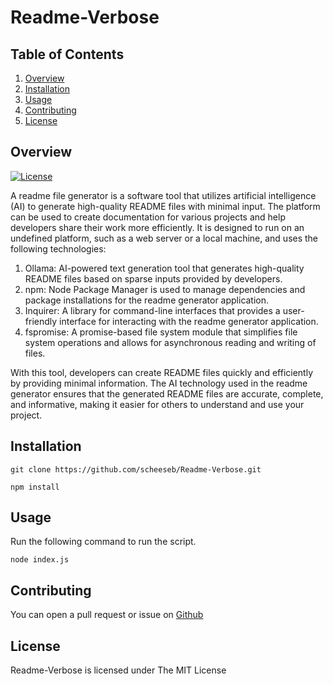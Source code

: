 # Readme-Verbose

## Table of Contents

1. [Overview](#overview)
2. [Installation](#installation)
3. [Usage](#usage)
4. [Contributing](#contributing)
5. [License](#license)

## Overview

[![License](https://img.shields.io/badge/License-MIT-yellow.svg)](https://opensource.org/licenses/MIT)

A readme file generator is a software tool that utilizes artificial intelligence (AI) to generate high-quality README files with minimal input. The platform can be used to create documentation for various projects and help developers share their work more efficiently. It is designed to run on an undefined platform, such as a web server or a local machine, and uses the following technologies:

1. Ollama: AI-powered text generation tool that generates high-quality README files based on sparse inputs provided by developers.
2. npm: Node Package Manager is used to manage dependencies and package installations for the readme generator application.
3. Inquirer: A library for command-line interfaces that provides a user-friendly interface for interacting with the readme generator application.
4. fspromise: A promise-based file system module that simplifies file system operations and allows for asynchronous reading and writing of files.

With this tool, developers can create README files quickly and efficiently by providing minimal information. The AI technology used in the readme generator ensures that the generated README files are accurate, complete, and informative, making it easier for others to understand and use your project.

## Installation

`git clone https://github.com/scheeseb/Readme-Verbose.git`

`npm install`

## Usage

Run the following command to run the script.

`node index.js`

## Contributing

You can open a pull request or issue on [Github](https://github.com/scheeseb/Readme-Verbose)

## License

Readme-Verbose is licensed under The MIT License
